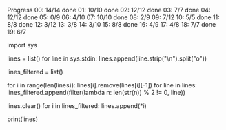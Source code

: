 Progress
00: 14/14 done
01: 10/10 done
02: 12/12 done
03: 7/7   done
04: 12/12 done
05: 0/9
06: 4/10
07: 10/10 done
08: 2/9
09: 7/12
10: 5/5   done
11: 8/8   done
12: 3/12
13: 3/8
14: 3/10
15: 8/8   done
16: 4/9
17: 4/8
18: 7/7   done
19: 6/7

import sys

lines = list()
for line in sys.stdin:
    lines.append(line.strip("\n").split("o"))

lines_filtered = list()

for i in range(len(lines)):
    lines[i].remove(lines[i][-1])
for line in lines:
    lines_filtered.append(filter(lambda n: len(str(n)) % 2 != 0, line))

lines.clear()
for i in lines_filtered:
    lines.append(*i)

print(lines)

 
